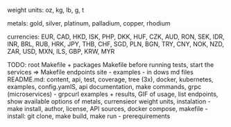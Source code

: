 weight units:
    oz, kg, lb, g, t

metals:
    gold, silver, platinum, palladium, copper, rhodium

currencies:
    EUR, CAD, HKD, ISK, PHP, DKK, HUF, CZK, AUD, RON, SEK, IDR, INR, BRL, RUB, HRK, JPY, THB, CHF, SGD, PLN, BGN, TRY, CNY, NOK, NZD, ZAR, USD, MXN, ILS, GBP, KRW, MYR

TODO:
    root Makefile + packages Makefile
    before running tests, start the services => Makefile
    endpoints site - examples - in dows md files
    README.md: content, api, test, coverage, tree (3x), docker, kubernetes, examples, config.yamlS, api documentation, make commands, grpc (microservices) - grpcurl examples + results, GIF of usage, list endpoints, show available options of metals, currensieor weight units, instalation - make install, author, license, API sources, docker compose, makefile - install: git clone, make build, make run - prerequirements
